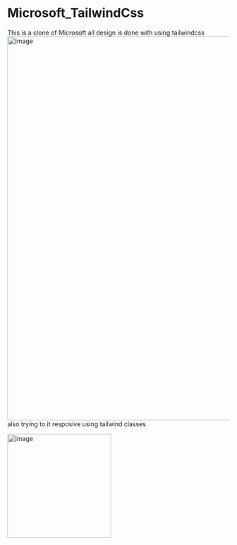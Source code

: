 # Microsoft_TailwindCss
This is a clone of Microsoft all design is done with using tailwindcss
<img width="869" alt="image" src="https://github.com/AkanshaMundel/Microsoft_TailwindCss/assets/78690652/488a8315-76fa-4c31-bd0f-1a54a3bef375">
also trying to it resposive using tailwind classes


<img width="235" alt="image" src="https://github.com/AkanshaMundel/Microsoft_TailwindCss/assets/78690652/08f90f0d-1e8e-4561-be79-216cddf063a5">
